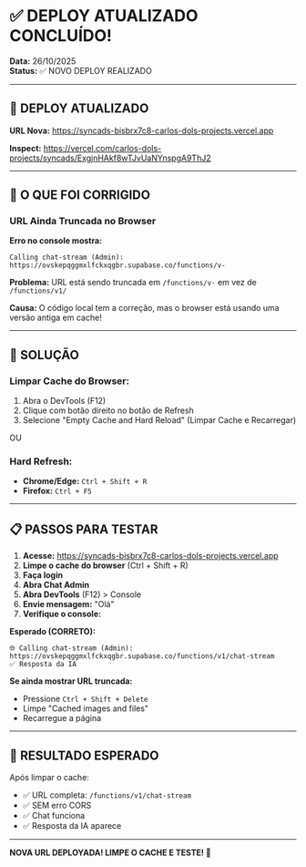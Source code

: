 # ✅ DEPLOY ATUALIZADO CONCLUÍDO!

**Data:** 26/10/2025  
**Status:** ✅ NOVO DEPLOY REALIZADO

---

## 🎯 DEPLOY ATUALIZADO

**URL Nova:**
https://syncads-bisbrx7c8-carlos-dols-projects.vercel.app

**Inspect:**
https://vercel.com/carlos-dols-projects/syncads/ExgjnHAkf8wTJvUaNYnspgA9ThJ2

---

## 🔧 O QUE FOI CORRIGIDO

### URL Ainda Truncada no Browser
**Erro no console mostra:**
```
Calling chat-stream (Admin): https://ovskepqggmxlfckxqgbr.supabase.co/functions/v-
```

**Problema:** URL está sendo truncada em `/functions/v-` em vez de `/functions/v1/`

**Causa:** O código local tem a correção, mas o browser está usando uma versão antiga em cache!

---

## 🎯 SOLUÇÃO

### Limpar Cache do Browser:
1. Abra o DevTools (F12)
2. Clique com botão direito no botão de Refresh
3. Selecione "Empty Cache and Hard Reload" (Limpar Cache e Recarregar)

OU

### Hard Refresh:
- **Chrome/Edge:** `Ctrl + Shift + R`
- **Firefox:** `Ctrl + F5`

---

## 📋 PASSOS PARA TESTAR

1. **Acesse:** https://syncads-bisbrx7c8-carlos-dols-projects.vercel.app
2. **Limpe o cache do browser** (Ctrl + Shift + R)
3. **Faça login**
4. **Abra Chat Admin**
5. **Abra DevTools** (F12) > Console
6. **Envie mensagem:** "Olá"
7. **Verifique o console:**

**Esperado (CORRETO):**
```
🌐 Calling chat-stream (Admin): https://ovskepqggmxlfckxqgbr.supabase.co/functions/v1/chat-stream
✅ Resposta da IA
```

**Se ainda mostrar URL truncada:**
- Pressione `Ctrl + Shift + Delete`
- Limpe "Cached images and files"
- Recarregue a página

---

## 🚀 RESULTADO ESPERADO

Após limpar o cache:
- ✅ URL completa: `/functions/v1/chat-stream`
- ✅ SEM erro CORS
- ✅ Chat funciona
- ✅ Resposta da IA aparece

---

**NOVA URL DEPLOYADA! LIMPE O CACHE E TESTE! 🎉**

